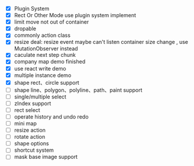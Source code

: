 - [x] Plugin System
- [x] Rect Or Other Mode use plugin system implement
- [x] limit move not out of container
- [x] dropable
- [x] commonly action class
- [x] resize deal: resize event maybe can't listen container size change , use MutationObserver instead
- [x] caculate next step chunk
- [x] company map demo finished
- [x] use react write demo
- [x] multiple instance demo
- [x] shape rect、circle support
- [ ] shape line、polygon、polyline、path、paint support
- [ ] single/multiple select
- [ ] zIndex support
- [ ] rect select
- [ ] operate history and undo redo
- [ ] mini map
- [ ] resize action
- [ ] rotate action
- [ ] shape options
- [ ] shortcut system
- [ ] mask base image support
